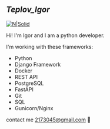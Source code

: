
## _Teplov_Igor_

[![N|Solid](https://img.shields.io/badge/Telegram-2CA5E0?style=for-the-badge&logo=telegram&logoColor=white)](https://t.me/igor_seo74)


Hi! I'm Igor and I am a python developer. 

I'm working with these frameworks:
- Python
- Django Framework
- Docker 
- REST API
- PostgreSQL
- FastAPI
- Git
- SQL
- Gunicorn/Nginx

 contact me 2173045@gmail.com 💬

